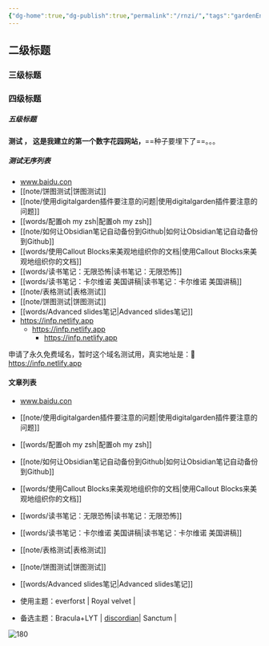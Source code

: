 ```yaml
---
{"dg-home":true,"dg-publish":true,"permalink":"/rnzi/","tags":"gardenEntry","dgPassFrontmatter":true}
---
```



## 二级标题
### 三级标题
### 四级标题
##### 五级标题

**测试 ， 这是我建立的第一个数字花园网站，**==种子要埋下了==。。。

##### 测试无序列表
- www.baidu.con
- [[note/饼图测试\|饼图测试]]
- [[note/使用digitalgarden插件要注意的问题\|使用digitalgarden插件要注意的问题]]
- [[words/配置oh my zsh\|配置oh my zsh]]
- [[note/如何让Obsidian笔记自动备份到Github\|如何让Obsidian笔记自动备份到Github]]
- [[words/使用Callout Blocks来美观地组织你的文档\|使用Callout Blocks来美观地组织你的文档]]
- [[words/读书笔记：无限恐怖\|读书笔记：无限恐怖]]
- [[words/读书笔记：卡尔维诺 美国讲稿\|读书笔记：卡尔维诺 美国讲稿]]
- [[note/表格测试\|表格测试]]
- [[note/饼图测试\|饼图测试]]
- [[words/Advanced slides笔记\|Advanced slides笔记]]
- https://infp.netlify.app
	- https://infp.netlify.app
		- https://infp.netlify.app

申请了永久免费域名，暂时这个域名测试用，真实地址是：💎 https://infp.netlify.app

#### 文章列表
- www.baidu.con
- [[note/使用digitalgarden插件要注意的问题\|使用digitalgarden插件要注意的问题]]
- [[words/配置oh my zsh\|配置oh my zsh]]
- [[note/如何让Obsidian笔记自动备份到Github\|如何让Obsidian笔记自动备份到Github]]
- [[words/使用Callout Blocks来美观地组织你的文档\|使用Callout Blocks来美观地组织你的文档]]
- [[words/读书笔记：无限恐怖\|读书笔记：无限恐怖]]
- [[words/读书笔记：卡尔维诺 美国讲稿\|读书笔记：卡尔维诺 美国讲稿]]
- [[note/表格测试\|表格测试]]
- [[note/饼图测试\|饼图测试]]
- [[words/Advanced slides笔记\|Advanced slides笔记]]

- 使用主题：everforst | Royal velvet | 
- 备选主题：Bracula+LYT | [discordian](https://github.com/radekkozak/discordian)| Sanctum | 
  
![180](https://s2.loli.net/2022/08/07/d5ThCXnBtNQjimf.gif)


